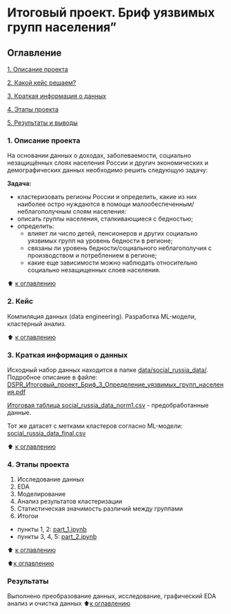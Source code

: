 # Итоговый проект. Бриф уязвимых групп населения”
## Оглавление
[1. Описание проекта](./README.md#1-Описание-проекта)

[2. Какой кейс решаем?](./README.md#2-Кейс)

[3. Краткая информация о данных](./README.md#3-Краткая-информация-о-данных)

[4. Этапы проекта](./README.md#4-Этапы-проекта)  

[5. Результаты и выводы](./README.md#5-Результаты) 

### 1. Описание проекта

На основании данных о доходах, заболеваемости, социально незащищённых слоях населения России и другич экономических и демографических данных необходимо решить следующую задачу:  

**Задача:** 
* кластеризовать регионы России и определить, какие из них наиболее остро нуждаются в помощи малообеспеченным/неблагополучным слоям населения:
* описать группы населения, сталкивающиеся с бедностью;
* определить:
  + влияет ли число детей, пенсионеров и других социально уязвимых групп на уровень бедности в регионе;
  + связаны ли уровень бедности/социального неблагополучия с производством и потреблением в регионе;
  + какие еще зависимости можно наблюдать относительно социально незащищенных слоев населения.

:arrow_up: [к оглавлению](./README.md#Оглавление)

### 2. Кейс
Компиляция данных (data engineering). Разработка ML-модели, кластерный анализ. 

:arrow_up: [к оглавлению](./README.md#Оглавление)

### 3. Краткая информация о данных
Исходный набор данных находится в папке [data/social_russia_data/](./social_russia_data). Подробное описание в файле: [DSPR_Итоговый_проект_Бриф_3_Определение_уязвимых_групп_населения.pdf](data/DSPR_Итоговый_проект_Бриф_3_Определение_уязвимых_групп_населения.pdf)

[Итоговая таблица social_russia_data_norm1.csv](data/social_russia_data/social_russia_data_norm1.csv) - предобработанные данные.

Тот же датасет с метками кластеров согласно ML-модели: [social_russia_data_final.csv](data/social_russia_data/social_russia_data_final.csv)
  
:arrow_up: [к оглавлению](./README.md#Оглавление)

### 4. Этапы проекта

 1. Исследование данных
 2. EDA
 3. Моделирование
 4. Анализ результатов кластеризации
 5. Статистическая значимость различий между группами
 6. Итогои

- пункты 1, 2: [part_1.ipynb](part_1.ipynb)
- пункты 3, 4, 5: [part_2.ipynb](part_2.ipynb)


:arrow_up: [к оглавлению](./README.md#Оглавление)

:arrow_up:[к оглавлению](./README.md#Оглавление)

### Результаты
Выполнено преобразование данных, исследование, графический EDA анализ и очистка данных
:arrow_up:[к оглавлению](./README.md#Оглавление)